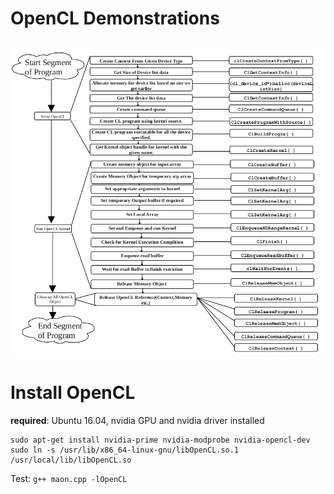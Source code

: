 # OpenCL Demonstrations

![opencl-program-structure](./images/opencl-program-structure.jpg)
-----

# Install OpenCL

**required**: Ubuntu 16.04, nvidia GPU and nvidia driver installed

```
sudo apt-get install nvidia-prime nvidia-modprobe nvidia-opencl-dev
sudo ln -s /usr/lib/x86_64-linux-gnu/libOpenCL.so.1 /usr/local/lib/libOpenCL.so
```

Test: `g++ maon.cpp -lOpenCL`
